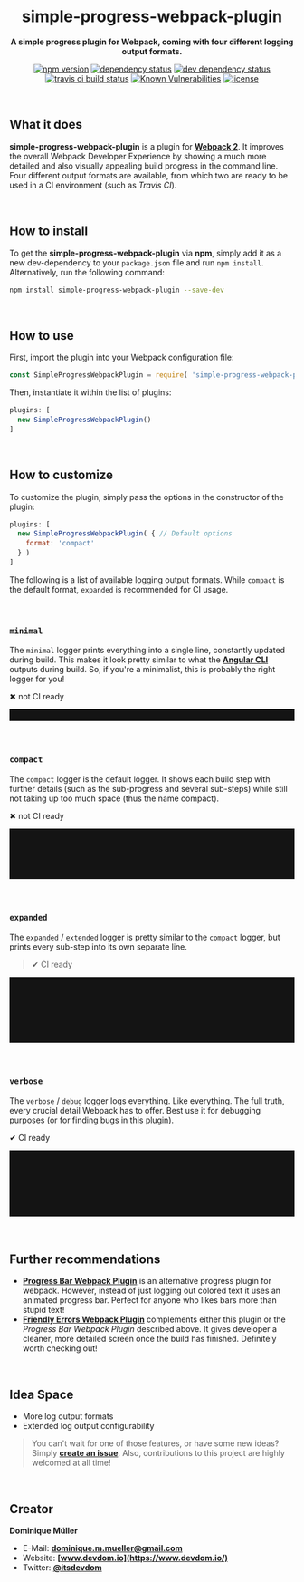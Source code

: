 <div align="center">

# simple-progress-webpack-plugin

**A simple progress plugin for Webpack, coming with four different logging output formats.**

[![npm version](https://img.shields.io/npm/v/simple-progress-webpack-plugin.svg?maxAge=3600&style=flat)](https://www.npmjs.com/package/simple-progress-webpack-plugin)
[![dependency status](https://img.shields.io/david/dominique-mueller/simple-progress-webpack-plugin.svg?maxAge=3600&style=flat)](https://david-dm.org/dominique-mueller/simple-progress-webpack-plugin)
[![dev dependency status](https://img.shields.io/david/dev/dominique-mueller/simple-progress-webpack-plugin.svg?maxAge=3600&style=flat)](https://david-dm.org/dominique-mueller/simple-progress-webpack-plugin?type=dev)
[![travis ci build status](https://img.shields.io/travis/dominique-mueller/simple-progress-webpack-plugin/master.svg?maxAge=3600&style=flat)](https://travis-ci.org/dominique-mueller/simple-progress-webpack-plugin)
[![Known Vulnerabilities](https://snyk.io/test/github/dominique-mueller/simple-progress-webpack-plugin/badge.svg)](https://snyk.io/test/github/dominique-mueller/simple-progress-webpack-plugin)
[![license](https://img.shields.io/npm/l/simple-progress-webpack-plugin.svg?maxAge=3600&style=flat)](https://github.com/dominique-mueller/simple-progress-webpack-plugin/LICENSE)

</div>

<br>

## What it does

**simple-progress-webpack-plugin** is a plugin for **[Webpack 2](https://webpack.js.org/)**. It improves the overall Webpack Developer
Experience by showing a much more detailed and also visually appealing build progress in the command line. Four different output formats are
available, from which two are ready to be used in a CI environment (such as *Travis CI*).

<br>

## How to install

To get the **simple-progress-webpack-plugin** via **npm**, simply add it as a new dev-dependency to your `package.json` file and run `npm
install`. Alternatively, run the following command:

``` bash
npm install simple-progress-webpack-plugin --save-dev
```

<br>

## How to use

First, import the plugin into your Webpack configuration file:

``` javascript
const SimpleProgressWebpackPlugin = require( 'simple-progress-webpack-plugin' );
```

Then, instantiate it within the list of plugins:

``` javascript
plugins: [
  new SimpleProgressWebpackPlugin()
]
```

<br>

## How to customize

To customize the plugin, simply pass the options in the constructor of the plugin:

``` javascript
plugins: [
  new SimpleProgressWebpackPlugin( { // Default options
    format: 'compact'
  } )
]
```

The following is a list of available logging output formats. While `compact` is the default format, `expanded` is recommended for CI usage.

<br>

### `minimal`

The `minimal` logger prints everything into a single line, constantly updated during build. This makes it look pretty similar to what the
**[Angular CLI](https://github.com/angular/angular-cli)** outputs during build. So, if you're a minimalist, this is probably the right
logger for you!

✖ not CI ready

![Minimal Logger Preview GIF](/docs/minimal-logger-preview.gif?raw=true)

<br>

### `compact`

The `compact` logger is the default logger. It shows each build step with further details (such as the sub-progress and several sub-steps)
while still not taking up too much space (thus the name compact).

✖ not CI ready

![Compact Logger Preview GIF](/docs/compact-logger-preview.gif?raw=true)

<br>

### `expanded`

The `expanded` / `extended` logger is pretty similar to the `compact` logger, but prints every sub-step into its own separate line.

> ✔ CI ready

![Expanded Logger Preview GIF](/docs/expanded-logger-preview.gif?raw=true)

<br>

### `verbose`

The `verbose` / `debug` logger logs everything. Like everything. The full truth, every crucial detail Webpack has to offer. Best use it for
debugging purposes (or for finding bugs in this plugin).

✔ CI ready

![Verbose Logger Preview GIF](/docs/verbose-logger-preview.gif?raw=true)

<br>

## Further recommendations

- **[Progress Bar Webpack Plugin](https://github.com/clessg/progress-bar-webpack-plugin)** is an alternative progress plugin for webpack.
However, instead of just logging out colored text it uses an animated progress bar. Perfect for anyone who likes bars more than stupid text!
- **[Friendly Errors Webpack Plugin](https://github.com/geowarin/friendly-errors-webpack-plugin)** complements either this plugin or the
*Progress Bar Webpack Plugin* described above. It gives developer a cleaner, more detailed screen once the build has finished. Definitely
worth checking out!

<br>

## Idea Space

- More log output formats
- Extended log output configurability

> You can't wait for one of those features, or have some new ideas?<br>Simply **[create an issue](https://github.com/dominique-mueller/simple-progress-webpack-plugin/issues/new)**. Also, contributions to this project are highly welcomed at all time!

<br>

## Creator

**Dominique Müller**

- E-Mail: **[dominique.m.mueller@gmail.com](mailto:dominique.m.mueller@gmail.com)**
- Website: **[www.devdom.io](https://www.devdom.io/)**
- Twitter: **[@itsdevdom](https://twitter.com/itsdevdom)**
